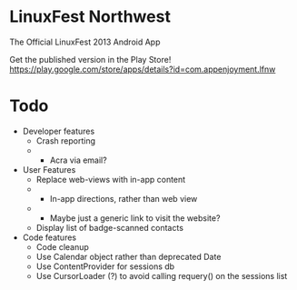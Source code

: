 LinuxFest Northwest
====

The Official LinuxFest 2013 Android App

Get the published version in the Play Store!
https://play.google.com/store/apps/details?id=com.appenjoyment.lfnw

Todo
====
* Developer features
  * Crash reporting
  *	* Acra via email?
* User Features
  * Replace web-views with in-app content
  *	* In-app directions, rather than web view
  *	* Maybe just a generic link to visit the website?
  * Display list of badge-scanned contacts
* Code features
  * Code cleanup
  * Use Calendar object rather than deprecated Date
  * Use ContentProvider for sessions db
  * Use CursorLoader (?) to avoid calling requery() on the sessions list
